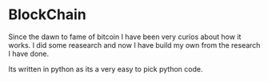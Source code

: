 # BlockChain

Since the dawn to fame of bitcoin I have been very curios about how it works. I did some reasearch and now I have build my own from the research I have done.

Its written in python as its a very easy to pick python code.